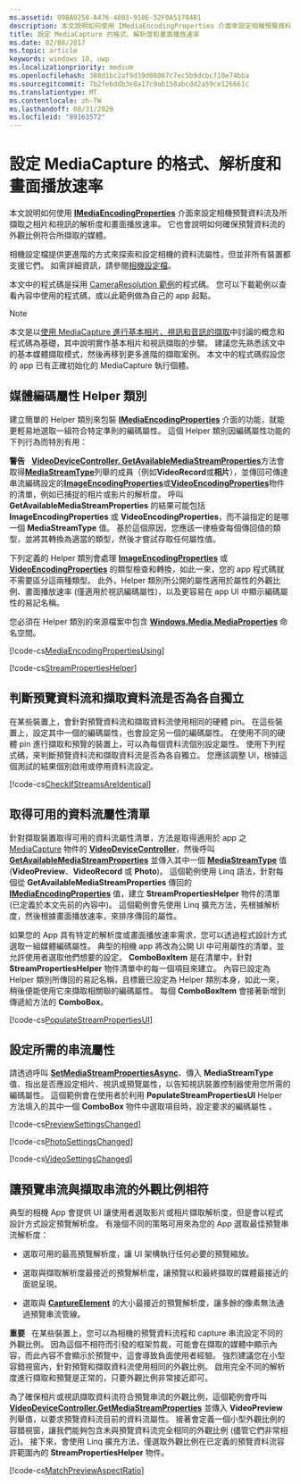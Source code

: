 ```yaml
---
ms.assetid: 09BA9250-A476-4803-910E-52F0A51704B1
description: 本文說明如何使用 IMediaEncodingProperties 介面來設定相機預覽資料流及所擷取之相片和視訊的解析度和畫面播放速率。
title: 設定 MediaCapture 的格式、解析度和畫面播放速率
ms.date: 02/08/2017
ms.topic: article
keywords: windows 10, uwp
ms.localizationpriority: medium
ms.openlocfilehash: 388d1bc2af9d39d08087c7ec5b9dcbc710e74bba
ms.sourcegitcommit: 7b2febddb3e8a17c9ab158abcdd2a59ce126661c
ms.translationtype: MT
ms.contentlocale: zh-TW
ms.lasthandoff: 08/31/2020
ms.locfileid: "89163572"
---
```

# <a name="set-format-resolution-and-frame-rate-for-mediacapture"></a>設定 MediaCapture 的格式、解析度和畫面播放速率



本文說明如何使用 [**IMediaEncodingProperties**](/uwp/api/Windows.Media.MediaProperties.IMediaEncodingProperties) 介面來設定相機預覽資料流及所擷取之相片和視訊的解析度和畫面播放速率。 它也會說明如何確保預覽資料流的外觀比例符合所擷取的媒體。

相機設定檔提供更進階的方式來探索和設定相機的資料流屬性，但並非所有裝置都支援它們。 如需詳細資訊，請參閱[相機設定檔](camera-profiles.md)。

本文中的程式碼是採用 [CameraResolution 範例](https://github.com/Microsoft/Windows-universal-samples/tree/master/Samples/CameraResolution)的程式碼。 您可以下載範例以查看內容中使用的程式碼，或以此範例做為自己的 app 起點。

> [!NOTE] 
> 本文是以[使用 MediaCapture 進行基本相片、視訊和音訊的擷取](basic-photo-video-and-audio-capture-with-MediaCapture.md)中討論的概念和程式碼為基礎，其中說明實作基本相片和視訊擷取的步驟。 建議您先熟悉該文中的基本媒體擷取模式，然後再移到更多進階的擷取案例。 本文中的程式碼假設您的 app 已有正確初始化的 MediaCapture 執行個體。

## <a name="a-media-encoding-properties-helper-class"></a>媒體編碼屬性 Helper 類別

建立簡單的 Helper 類別來包裝 [**IMediaEncodingProperties**](/uwp/api/Windows.Media.MediaProperties.IMediaEncodingProperties) 介面的功能，就能更輕易地選取一組符合特定準則的編碼屬性。 這個 Helper 類別因編碼屬性功能的下列行為而特別有用：

**警告**   [**VideoDeviceController. GetAvailableMediaStreamProperties**](/uwp/api/windows.media.devices.videodevicecontroller.getavailablemediastreamproperties)方法會取得[**MediaStreamType**](/uwp/api/Windows.Media.Capture.MediaStreamType)列舉的成員（例如**VideoRecord**或**相片**），並傳回可傳達串流編碼設定的[**ImageEncodingProperties**](/uwp/api/Windows.Media.MediaProperties.ImageEncodingProperties)或[**VideoEncodingProperties**](/uwp/api/Windows.Media.MediaProperties.VideoEncodingProperties)物件的清單，例如已捕捉的相片或影片的解析度。 呼叫 **GetAvailableMediaStreamProperties** 的結果可能包括 **ImageEncodingProperties** 或 **VideoEncodingProperties**，而不論指定的是哪一個 **MediaStreamType** 值。 基於這個原因，您應該一律檢查每個傳回值的類型，並將其轉換為適當的類型，然後才嘗試存取任何屬性值。

下列定義的 Helper 類別會處理 [**ImageEncodingProperties**](/uwp/api/Windows.Media.MediaProperties.ImageEncodingProperties) 或 [**VideoEncodingProperties**](/uwp/api/Windows.Media.MediaProperties.VideoEncodingProperties) 的類型檢查和轉換，如此一來，您的 app 程式碼就不需要區分這兩種類型。 此外，Helper 類別所公開的屬性適用於屬性的外觀比例、畫面播放速率 (僅適用於視訊編碼屬性)，以及更容易在 app UI 中顯示編碼屬性的易記名稱。

您必須在 Helper 類別的來源檔案中包含 [**Windows.Media.MediaProperties**](/uwp/api/Windows.Media.MediaProperties) 命名空間。

[!code-cs[MediaEncodingPropertiesUsing](./code/BasicMediaCaptureWin10/cs/MainPage.xaml.cs#SnippetMediaEncodingPropertiesUsing)]

[!code-cs[StreamPropertiesHelper](./code/BasicMediaCaptureWin10/cs/StreamPropertiesHelper.cs#SnippetStreamPropertiesHelper)]

## <a name="determine-if-the-preview-and-capture-streams-are-independent"></a>判斷預覽資料流和擷取資料流是否為各自獨立

在某些裝置上，會針對預覽資料流和擷取資料流使用相同的硬體 pin。 在這些裝置上，設定其中一個的編碼屬性，也會設定另一個的編碼屬性。 在使用不同的硬體 pin 進行擷取和預覽的裝置上，可以為每個資料流個別設定屬性。 使用下列程式碼，來判斷預覽資料流和擷取資料流是否為各自獨立。 您應該調整 UI，根據這個測試的結果個別啟用或停用資料流設定。

[!code-cs[CheckIfStreamsAreIdentical](./code/BasicMediaCaptureWin10/cs/MainPage.xaml.cs#SnippetCheckIfStreamsAreIdentical)]

## <a name="get-a-list-of-available-stream-properties"></a>取得可用的資料流屬性清單

針對擷取裝置取得可用的資料流屬性清單，方法是取得適用於 app 之 [MediaCapture](/uwp/api/Windows.Media.Devices.VideoDeviceController) 物件的 [**VideoDeviceController**](./index.md)，然後呼叫 [**GetAvailableMediaStreamProperties**](/uwp/api/windows.media.devices.videodevicecontroller.getavailablemediastreamproperties) 並傳入其中一個 [**MediaStreamType**](/uwp/api/Windows.Media.Capture.MediaStreamType) 值 (**VideoPreview**、**VideoRecord** 或 **Photo**)。 這個範例使用 Linq 語法，針對每個從 **GetAvailableMediaStreamProperties** 傳回的 [**IMediaEncodingProperties**](/uwp/api/Windows.Media.MediaProperties.IMediaEncodingProperties) 值，建立 **StreamPropertiesHelper** 物件的清單 (已定義於本文先前的內容中)。 這個範例會先使用 Linq 擴充方法，先根據解析度，然後根據畫面播放速率，來排序傳回的屬性。

如果您的 App 具有特定的解析度或畫面播放速率需求，您可以透過程式設計方式選取一組媒體編碼屬性。 典型的相機 app 將改為公開 UI 中可用屬性的清單，並允許使用者選取他們想要的設定。 **ComboBoxItem** 是在清單中，針對 **StreamPropertiesHelper** 物件清單中的每一個項目來建立。 內容已設定為 Helper 類別所傳回的易記名稱，且標籤已設定為 Helper 類別本身，如此一來，稍後便能使用它來擷取相關聯的編碼屬性。 每個 **ComboBoxItem** 會接著新增到傳遞給方法的 **ComboBox**。

[!code-cs[PopulateStreamPropertiesUI](./code/BasicMediaCaptureWin10/cs/MainPage.xaml.cs#SnippetPopulateStreamPropertiesUI)]

## <a name="set-the-desired-stream-properties"></a>設定所需的串流屬性

請透過呼叫 [**SetMediaStreamPropertiesAsync**](/uwp/api/windows.media.devices.videodevicecontroller.setmediastreampropertiesasync)、傳入 **MediaStreamType** 值、指出是否應設定相片、視訊或預覽屬性，以告知視訊裝置控制器使用您所需的編碼屬性。 這個範例會在使用者於利用 **PopulateStreamPropertiesUI** Helper 方法填入的其中一個 **ComboBox** 物件中選取項目時，設定要求的編碼屬性 。

[!code-cs[PreviewSettingsChanged](./code/BasicMediaCaptureWin10/cs/MainPage.xaml.cs#SnippetPreviewSettingsChanged)]

[!code-cs[PhotoSettingsChanged](./code/BasicMediaCaptureWin10/cs/MainPage.xaml.cs#SnippetPhotoSettingsChanged)]

[!code-cs[VideoSettingsChanged](./code/BasicMediaCaptureWin10/cs/MainPage.xaml.cs#SnippetVideoSettingsChanged)]

## <a name="match-the-aspect-ratio-of-the-preview-and-capture-streams"></a>讓預覽串流與擷取串流的外觀比例相符

典型的相機 App 會提供 UI 讓使用者選取影片或相片擷取解析度，但是會以程式設計方式設定預覽解析度。 有幾個不同的策略可用來為您的 App 選取最佳預覽串流解析度：

-   選取可用的最高預覽解析度，讓 UI 架構執行任何必要的預覽縮放。

-   選取與擷取解析度最接近的預覽解析度，讓預覽以和最終擷取的媒體最接近的面貌呈現。

-   選取與 [**CaptureElement**](/uwp/api/Windows.UI.Xaml.Controls.CaptureElement) 的大小最接近的預覽解析度，讓多餘的像素無法通過預覽串流管線。

**重要**   在某些裝置上，您可以為相機的預覽資料流程和 capture 串流設定不同的外觀比例。 因為這個不相符而引發的框架剪裁，可能會在擷取的媒體中顯示內容，而此內容不會顯示於預覽中，這會導致負面使用者經驗。 強烈建議您在小型容錯視窗內，針對預覽和擷取資料流使用相同的外觀比例。 啟用完全不同的解析度進行擷取和預覽是正常的，只要外觀比例非常接近即可。


為了確保相片或視訊擷取資料流符合預覽串流的外觀比例，這個範例會呼叫 [**VideoDeviceController.GetMediaStreamProperties**](/uwp/api/windows.media.devices.videodevicecontroller.getmediastreamproperties) 並傳入 **VideoPreview** 列舉值，以要求預覽資料流目前的資料流屬性。 接著會定義一個小型外觀比例的容錯視窗，讓我們能夠包含未與預覽資料流完全相同的外觀比例 (儘管它們非常相近)。 接下來，會使用 Linq 擴充方法，僅選取外觀比例在已定義的預覽資料流容許範圍內的 **StreamPropertiesHelper** 物件。

[!code-cs[MatchPreviewAspectRatio](./code/BasicMediaCaptureWin10/cs/MainPage.xaml.cs#SnippetMatchPreviewAspectRatio)]

 

 